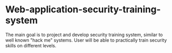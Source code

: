 # Web-application-security-training-system
The main goal is to project and develop security training system, similar to well known "hack me" systems. User will be able to practically train security skills on different levels.

